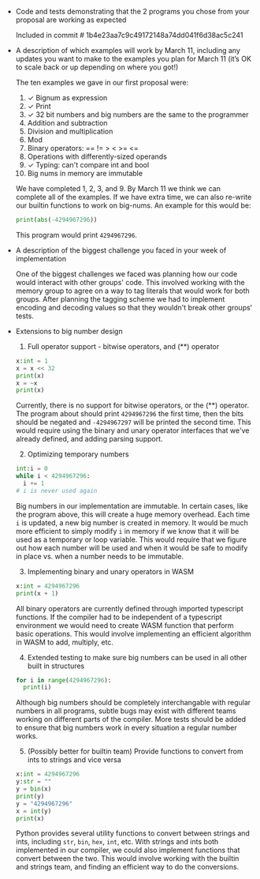 * Code and tests demonstrating that the 2 programs you chose from your proposal are working as expected

  Included in commit # 1b4e23aa7c9c49172148a74dd041f6d38ac5c241

* A description of which examples will work by March 11, including any updates you want to make to the examples you plan for March 11 (it’s OK to scale back or up depending on where you got!)
    
  The ten examples we gave in our first proposal were:
    
    1. ✓ Bignum as expression
    2. ✓ Print
    3. ✓ 32 bit numbers and big numbers are the same to the programmer
    4. Addition and subtraction
    5. Division and multiplication
    6. Mod 
    7. Binary operators: == != > < >= <=
    8. Operations with differently-sized operands
    9. ✓ Typing: can't compare int and bool
    10. Big nums in memory are immutable

  We have completed 1, 2, 3, and 9. By March 11 we think we can complete all of the examples. If we have extra time, we can also re-write our builtin functions to work on big-nums. An example for this would be:
  
    ```python
    print(abs(-4294967296))
    ```
    
  This program would print `4294967296`.

* A description of the biggest challenge you faced in your week of implementation

  One of the biggest challenges we faced was planning how our code would interact with other groups' code. This involved working with the memory group to agree on a way to tag literals that would work for both groups. After planning the tagging scheme we had to implement encoding and decoding values so that they wouldn't break other groups' tests.

  
* Extensions to big number design

  1. Full operator support - bitwise operators, and (**) operator
  
    ```python
    x:int = 1
    x = x << 32
    print(x)
    x = ~x
    print(x)
    ```
    Currently, there is no support for bitwise operators, or the (**) operator. The program about should print `4294967296` the first time, then the bits should be negated and `-4294967297` will be printed the second time. This would require using the binary and unary operator interfaces that we've already defined, and adding parsing support.
    
  2. Optimizing temporary numbers
  
    ```python
    int:i = 0
    while i < 4294967296:
      i += 1
    # i is never used again
    ```
    Big numbers in our implementation are immutable. In certain cases, like the program above, this will create a huge memory overhead. Each time `i` is updated, a new big number is created in memory. It would be much more efficient to simply modify `i` in memory if we know that it will be used as a temporary or loop variable. This would require that we figure out how each number will be used and when it would be safe to modify in place vs. when a number needs to be immutable. 
   
  3. Implementing binary and unary operators in WASM
  
    ```python
    x:int = 4294967296
    print(x + 1)
    ```
    All binary operators are currently defined through imported typescript functions. If the compiler had to be independent of a typescript environment we would need to create WASM function that perform basic operations. This would involve implementing an efficient algorithm in WASM to add, multiply, etc.
   
  4. Extended testing to make sure big numbers can be used in all other built in structures
  
    ```python
    for i in range(4294967296):
      print(i)
    ```
    Although big numbers should be completely interchangable with regular numbers in all programs, subtle bugs may exist with different teams working on different parts of the compiler. More tests should be added to ensure that big numbers work in every situation a regular number works.
    
  5. (Possibly better for builtin team) Provide functions to convert from ints to strings and vice versa
  
    ```python
    x:int = 4294967296
    y:str = ""
    y = bin(x)
    print(y)
    y = "4294967296"
    x = int(y)
    print(x)
    ```
    Python provides several utility functions to convert between strings and ints, including `str`, `bin`, `hex`, `int`, etc. With strings and ints both implemented in our compiler, we could also implement functions that convert between the two. This would involve working with the builtin and strings team, and finding an efficient way to do the conversions.
    
